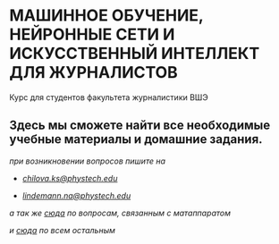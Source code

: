# МАШИННОЕ ОБУЧЕНИЕ, НЕЙРОННЫЕ СЕТИ И ИСКУССТВЕННЫЙ ИНТЕЛЛЕКТ ДЛЯ ЖУРНАЛИСТОВ
Курс для студентов факультета журналистики ВШЭ
## Здесь мы сможете найти все необходимые учебные материалы и домашние задания.
*при возникновении вопросов пишите на* 

- *chilova.ks@phystech.edu*

- *lindemann.na@phystech.edu*

*а так же [сюда](https://vk.com/linmipt) по вопросам, связанным с матаппаратом*

*и [сюда](https://vk.com/karenchilov) по всем остальным* 



